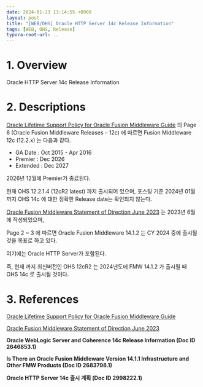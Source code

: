 ```yaml
---
date: 2024-01-23 13:14:55 +0900
layout: post
title: "[WEB/OHS] Oracle HTTP Server 14c Release Information"
tags: [WEB, OHS, Release]
typora-root-url: ..
---
```


# 1. Overview

Oracle HTTP Server 14c Release Information





# 2. Descriptions

[Oracle Lifetime Support Policy for Oracle Fusion Middleware Guide](https://www.oracle.com/us/assets/lifetime-support-middleware-069163.pdf) 의 Page 6 (Oracle Fusion Middleware Releases – 12c) 에 따르면 Fusion Middleware 12c (12.2.x) 는 다음과 같다.

* GA Date : Oct 2015 - Apr 2016
* Premier : Dec 2026
* Extended : Dec 2027



2026년 12월에 Premier가 종료된다.

현재 OHS 12.2.1.4 (12cR2 latest) 까지 출시되어 있으며, 포스팅 기준 2024년 01월 까지 OHS 14c 에 대한 정확한 Release date는 확인되지 않는다.



[Oracle Fusion Middleware Statement of Direction June 2023](https://www.oracle.com/a/ocom/docs/middleware/fusion-middleware-statement-of-direction.pdf) 는 2023년 6월에 작성되었으며,

Page 2 ~ 3 에 따르면 Oracle Fusion Middleware 14.1.2 는 CY 2024 중에 출시될 것을 목표로 하고 있다.

여기에는 Oracle HTTP Server가 포함된다.



즉, 현재 까지 최신버전인 OHS 12cR2 는 2024년도에 FMW 14.1.2 가 출시될 때 OHS 14c 로 출시될 것이다.





# 3. References

[Oracle Lifetime Support Policy for Oracle Fusion Middleware Guide](https://www.oracle.com/us/assets/lifetime-support-middleware-069163.pdf)

[Oracle Fusion Middleware Statement of Direction June 2023](https://www.oracle.com/a/ocom/docs/middleware/fusion-middleware-statement-of-direction.pdf)

**Oracle WebLogic Server and Coherence 14c Release Information (Doc ID 2646853.1)**

**Is There an Oracle Fusion Middleware Version 14.1.1 Infrastructure and Other FMW Products (Doc ID 2683798.1)**

**Oracle HTTP Server 14c 출시 계획 (Doc ID 2998222.1)**
